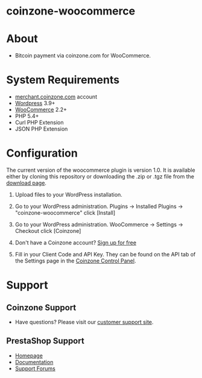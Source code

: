 # coinzone-woocommerce

#  About

  * Bitcoin payment via coinzone.com for WooCommerce.

#  System Requirements

  * [merchant.coinzone.com](https://merchant.coinzone.com/signup?source=prestashop) account
  * [Wordpress](https://wordpress.org/about/requirements/) 3.9+
  * [WooCommerce](http://docs.woothemes.com/document/server-requirements/) 2.2+
  * PHP 5.4+
  * Curl PHP Extension
  * JSON PHP Extension

#  Configuration

The current version of the woocommerce plugin is version 1.0. It is available either by
cloning this repository or downloading the .zip or .tgz file from the
[download page](https://github.com/CoinzoneBV/coinzone-woocommerce/releases/download/1.0/coinzone-woocommerce.zip).

1. Upload files to your WordPress installation.

2. Go to your WordPress administration. Plugins -&gt; Installed Plugins -&gt;
"coinzone-woocommerce" click [Install]

3. Go to your WordPress administration. WooCommerce -&gt; Settings -&gt; Checkout click [Coinzone]

4. Don't have a Coinzone account? [Sign up for free](https://merchant.coinzone.com/signup?source=prestashop)

5. Fill in your Client Code and API Key. They can be found on the API tab of the Settings page in the [Coinzone Control Panel](https://merchant.coinzone.com/settings#apiTab).


#  Support

##  Coinzone Support

  * Have questions? Please visit our [customer support site](http://support.coinzone.com/).

##  PrestaShop Support

  * [Homepage](http://www.prestashop.com)
  * [Documentation](http://doc.prestashop.com/)
  * [Support Forums](http://www.prestashop.com/forums/)

